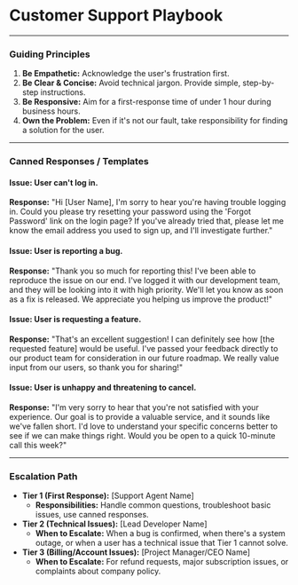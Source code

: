
# Customer Support Playbook

---

### Guiding Principles
1.  **Be Empathetic:** Acknowledge the user's frustration first.
2.  **Be Clear & Concise:** Avoid technical jargon. Provide simple, step-by-step instructions.
3.  **Be Responsive:** Aim for a first-response time of under 1 hour during business hours.
4.  **Own the Problem:** Even if it's not our fault, take responsibility for finding a solution for the user.

---

### Canned Responses / Templates

#### **Issue: User can't log in.**
**Response:**
"Hi [User Name], I'm sorry to hear you're having trouble logging in. Could you please try resetting your password using the 'Forgot Password' link on the login page? If you've already tried that, please let me know the email address you used to sign up, and I'll investigate further."

#### **Issue: User is reporting a bug.**
**Response:**
"Thank you so much for reporting this! I've been able to reproduce the issue on our end. I've logged it with our development team, and they will be looking into it with high priority. We'll let you know as soon as a fix is released. We appreciate you helping us improve the product!"

#### **Issue: User is requesting a feature.**
**Response:**
"That's an excellent suggestion! I can definitely see how [the requested feature] would be useful. I've passed your feedback directly to our product team for consideration in our future roadmap. We really value input from our users, so thank you for sharing!"

#### **Issue: User is unhappy and threatening to cancel.**
**Response:**
"I'm very sorry to hear that you're not satisfied with your experience. Our goal is to provide a valuable service, and it sounds like we've fallen short. I'd love to understand your specific concerns better to see if we can make things right. Would you be open to a quick 10-minute call this week?"

---

### Escalation Path
- **Tier 1 (First Response):** [Support Agent Name]
  - **Responsibilities:** Handle common questions, troubleshoot basic issues, use canned responses.
- **Tier 2 (Technical Issues):** [Lead Developer Name]
  - **When to Escalate:** When a bug is confirmed, when there's a system outage, or when a user has a technical issue that Tier 1 cannot solve.
- **Tier 3 (Billing/Account Issues):** [Project Manager/CEO Name]
  - **When to Escalate:** For refund requests, major subscription issues, or complaints about company policy.

